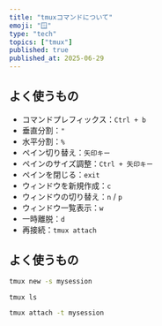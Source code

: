 ```yaml
---
title: "tmuxコマンドについて"
emoji: "🪟"
type: "tech"
topics: ["tmux"]
published: true
published_at: 2025-06-29
---
```


## よく使うもの

- コマンドプレフィックス：`Ctrl + b`
- 垂直分割：`"`
- 水平分割：`%`
- ペイン切り替え：`矢印キー`
- ペインのサイズ調整：`Ctrl + 矢印キー`
- ペインを閉じる：`exit`
- ウィンドウを新規作成：`c`
- ウィンドウの切り替え：`n` / `p`
- ウィンドウ一覧表示：`w`
- 一時離脱：`d`
- 再接続：`tmux attach`

## よく使うもの

```bash
tmux new -s mysession
```

```bash
tmux ls
```

```bash
tmux attach -t mysession
```
